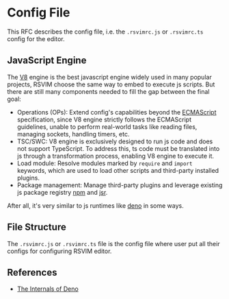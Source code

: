 # Config File

This RFC describes the config file, i.e. the `.rsvimrc.js` or `.rsvimrc.ts` config for the editor.

## JavaScript Engine

The [V8](https://v8.dev/) engine is the best javascript engine widely used in many popular projects, RSVIM choose the same way to embed to execute js scripts. But there are still many components needed to fill the gap between the final goal:

- Operations (OPs): Extend config's capabilities beyond the [ECMAScript](https://ecma-international.org/publications-and-standards/standards/ecma-262/) specification, since V8 engine strictly follows the ECMAScript guidelines, unable to perform real-world tasks like reading files, managing sockets, handling timers, etc.
- TSC/SWC: V8 engine is exclusively designed to run js code and does not support TypeScript. To address this, ts code must be translated into js through a transformation process, enabling V8 engine to execute it.
- Load module: Resolve modules marked by `require` and `import` keywords, which are used to load other scripts and third-party installed plugins.
- Package management: Manage third-party plugins and leverage existing js package registry [npm](https://www.npmjs.com/) and [jsr](https://jsr.io/).

After all, it's very similar to js runtimes like [deno](https://deno.com/) in some ways.

## File Structure

The `.rsvimrc.js` or `.rsvimrc.ts` file is the config file where user put all their configs for configuring RSVIM editor.

## References

- [The Internals of Deno](https://choubey.gitbook.io/internals-of-deno)
